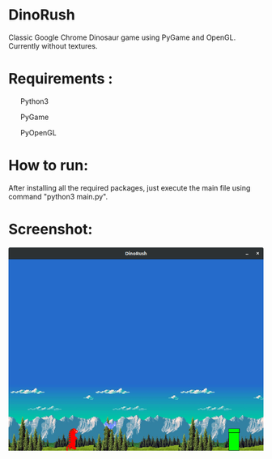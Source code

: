 # DinoRush
Classic Google Chrome Dinosaur game using PyGame and OpenGL. Currently without textures.


# Requirements :
<ul>Python3</ul>
<ul>PyGame</ul>
<ul>PyOpenGL</ul>

# How to run:
After installing all the required packages, just execute the main file using command "python3 main.py".

# Screenshot:
<img src = "screenshot.png">
